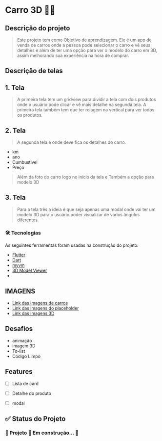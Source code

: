 
# Carro 3D 🚀🚀


## **Descrição do projeto**

>Este projeto tem como Objetivo de aprendizagem. Ele é um app
de venda de carros onde a pessoa pode selecionar o carro e vê  seus detalhes e além de ter uma opção para ver o modelo do carro em 3D, assim melhorando sua experiência na hora de comprar.


## **Descrição de telas** 

## 1. Tela


  >A primeira tela tem um gridview
   para dividir  a tela com dois produtos onde o usuário pode clicar e vê mais detalhe na segunda tela.
  A primeira tela também tem que ter rolagem na vertical para ver todos os produtos.

## 2. Tela


> A segunda tela é onde deve fica os detalhes do carro.
 
 * km 
 * ano
 * Cumbustivel
 * Preço

 >Além da foto do carro logo no início da tela e Também a opção para modelo 3D

## 3. Tela

  >Para a tela três a ideia é que seja apenas uma modal onde vai ter um modelo 3D para o usuário poder visualizar de vários ângulos diferentes. 



### **🛠 Tecnologias**

As seguintes ferramentas foram usadas na construção do projeto:

- [Flutter](https://www.fluter.dev/)
- [Dart](hhttps://dart.dev/)
- [mvvm](encurtador.com.br/sJR17)
- [3D Model Viewer](https://pub.dev/packages/model_viewer)
- []()






## **IMAGENS**


* [Link das imagens de carros](https://pixabay.com/pt/images/search/carro/) 
* [Link das imagens do placeholder](https://www.unfe.org/justiceprotection/sm-placeholder/) 
* [Link das imagens  3D](https://sketchfab.com/3d-models/tesla-cybertruck-78a6310014f248fd8901b53eaa9649ef)

## **Desafios** 

* animação 
*  imagem 3D
* To-list
* Código Limpo

## **Features**

- [ ] Lista  de card
- [ ] Detalhe do  produto
- [ ] modal


## **✅ Status do Projeto**

### 🚧 Projeto 🚀 Em construção...  🚧


